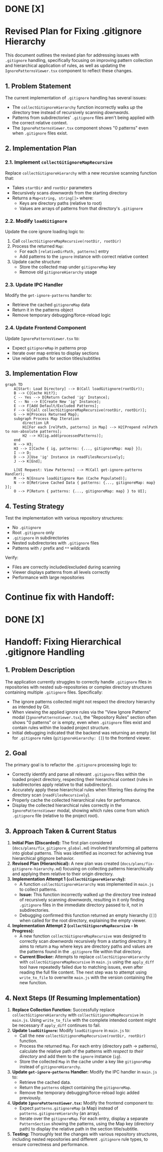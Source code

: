 # DONE [X]

# Revised Plan for Fixing .gitignore Hierarchy

This document outlines the revised plan for addressing issues with `.gitignore` handling, specifically focusing on improving pattern collection and hierarchical application of rules, as well as updating the `IgnorePatternsViewer.tsx` component to reflect these changes.

## 1. Problem Statement

The current implementation of `.gitignore` handling has several issues:

- The `collectGitignoreHierarchy` function incorrectly walks _up_ the directory tree instead of recursively scanning _downwards_.
- Patterns from subdirectories' `.gitignore` files aren't being applied with the correct relative context.
- The `IgnorePatternsViewer.tsx` component shows "0 patterns" even when `.gitignore` files exist.

## 2. Implementation Plan

### 2.1. Implement `collectGitignoreMapRecursive`

Replace `collectGitignoreHierarchy` with a new recursive scanning function that:

- Takes `startDir` and `rootDir` parameters
- Recursively scans _downwards_ from the starting directory
- Returns a `Map<string, string[]>` where:
  - Keys are directory paths (relative to root)
  - Values are arrays of patterns from that directory's `.gitignore`

### 2.2. Modify `loadGitignore`

Update the core ignore loading logic to:

1. Call `collectGitignoreMapRecursive(rootDir, rootDir)`
2. Process the returned `Map`:
   - For each `[relativeDirPath, patterns]` entry
   - Add patterns to the `ignore` instance with correct relative context
3. Update cache structure:
   - Store the collected map under `gitignoreMap` key
   - Remove old `gitignoreHierarchy` usage

### 2.3. Update IPC Handler

Modify the `get-ignore-patterns` handler to:

- Retrieve the cached `gitignoreMap` data
- Return it in the patterns object
- Remove temporary debugging/force-reload logic

### 2.4. Update Frontend Component

Update `IgnorePatternsViewer.tsx` to:

- Expect `gitignoreMap` in patterns prop
- Iterate over map entries to display sections
- Use relative paths for section titles/subtitles

## 3. Implementation Flow

```mermaid
graph TD
    A[Start: Load Directory] --> B(Call loadGitignore(rootDir));
    B --> C{Cache Hit?};
    C -- Yes --> D[Return Cached 'ig' Instance];
    C -- No --> E[Create New 'ig' Instance];
    E --> F[Add Default/Excluded Patterns];
    F --> G[Call collectGitignoreMapRecursive(rootDir, rootDir)];
    G --> H{Process Returned Map};
    subgraph Process Map Iteration
        direction LR
        H1[For each [relPath, patterns] in Map] --> H2[Prepend relPath to non-absolute patterns];
        H2 --> H3[ig.add(processedPatterns)];
    end
    H --> H3;
    H3 --> I[Cache { ig, patterns: {..., gitignoreMap: map} }];
    I --> D;
    D --> J[Use 'ig' Instance in readFilesRecursively];
    J --> K[End];

    L[UI Request: View Patterns] --> M(Call get-ignore-patterns Handler);
    M --> N[Ensure loadGitignore Ran (Cache Populated)];
    N --> O[Retrieve Cached Data { patterns: {..., gitignoreMap: map} }];
    O --> P[Return { patterns: {..., gitignoreMap: map} } to UI];
```

## 4. Testing Strategy

Test the implementation with various repository structures:

- No `.gitignore`
- Root `.gitignore` only
- `.gitignore` in subdirectories
- Nested subdirectories with `.gitignore` files
- Patterns with `/` prefix and `**` wildcards

Verify:

- Files are correctly included/excluded during scanning
- Viewer displays patterns from all levels correctly
- Performance with large repositories

# Continue fix with Handoff:

# DONE [X]

# Handoff: Fixing Hierarchical .gitignore Handling

## 1. Problem Description

The application currently struggles to correctly handle `.gitignore` files in repositories with nested sub-repositories or complex directory structures containing multiple `.gitignore` files. Specifically:

- The ignore patterns collected might not respect the directory hierarchy as intended by Git.
- When viewing the applied ignore rules via the "View Ignore Patterns" modal (`IgnorePatternsViewer.tsx`), the "Repository Rules" section often shows "0 patterns" or is empty, even when `.gitignore` files exist and contain rules within the loaded project structure.
- Initial debugging indicated that the backend was returning an empty list for `.gitignore` rules (`gitignoreHierarchy: []`) to the frontend viewer.

## 2. Goal

The primary goal is to refactor the `.gitignore` processing logic to:

- Correctly identify and parse all relevant `.gitignore` files within the loaded project directory, respecting their hierarchical context (rules in subdirectories apply relative to that subdirectory).
- Accurately apply these hierarchical rules when filtering files during the directory scan (`readFilesRecursively`).
- Properly cache the collected hierarchical rules for performance.
- Display the collected hierarchical rules correctly in the `IgnorePatternsViewer` modal, showing which rules come from which `.gitignore` file (relative to the project root).

## 3. Approach Taken &amp; Current Status

1.  **Initial Plan (Discarded):** The first plan considered (`docs/plans/fix_gitignore_global.md`) involved transforming all patterns into global patterns. This was identified as incorrect for achieving true hierarchical gitignore behavior.
2.  **Revised Plan (Hierarchical):** A new plan was created (`docs/plans/fix-gitignore-hierarchy.md`) focusing on collecting patterns hierarchically and applying them relative to their origin directory.
3.  **Implementation Attempt 1 (`collectGitignoreHierarchy`):**
    - A function `collectGitignoreHierarchy` was implemented in `main.js` to collect patterns.
    - **Issue:** This function incorrectly walked _up_ the directory tree instead of recursively scanning _downwards_, resulting in it only finding `.gitignore` files in the immediate directory passed to it, not in subdirectories.
    - Debugging confirmed this function returned an empty hierarchy (`[]`) when called for the root directory, explaining the empty viewer.
4.  **Implementation Attempt 2 (`collectGitignoreMapRecursive` - In Progress):**
    - A new function `collectGitignoreMapRecursive` was designed to correctly scan _downwards_ recursively from a starting directory. It aims to return a `Map` where keys are directory paths and values are the patterns found in the `.gitignore` file within that directory.
    - **Current Blocker:** Attempts to replace `collectGitignoreHierarchy` with `collectGitignoreMapRecursive` in `main.js` using the `apply_diff` tool have repeatedly failed due to matching issues, even after reading the full file content. The next step was to attempt using `write_to_file` to overwrite `main.js` with the version containing the new function.

## 4. Next Steps (If Resuming Implementation)

1.  **Replace Collection Function:** Successfully replace `collectGitignoreHierarchy` with `collectGitignoreMapRecursive` in `main.js`. Using `write_to_file` with the complete intended content might be necessary if `apply_diff` continues to fail.
2.  **Update `loadGitignore`:** Modify `loadGitignore` in `main.js` to:
    - Call the new `collectGitignoreMapRecursive(rootDir, rootDir)` function.
    - Process the returned `Map`. For each entry (directory path -> patterns), calculate the relative path of the patterns _with respect to their directory_ and add them to the `ignore` instance (`ig`).
    - Store the collected `Map` in the cache under a key like `gitignoreMap` instead of `gitignoreHierarchy`.
3.  **Update `get-ignore-patterns` Handler:** Modify the IPC handler in `main.js` to:
    - Retrieve the cached data.
    - Return the `patterns` object containing the `gitignoreMap`.
    - Remove the temporary debugging/force-reload logic added previously.
4.  **Update `IgnorePatternsViewer.tsx`:** Modify the frontend component to:
    - Expect `patterns.gitignoreMap` (a Map) instead of `patterns.gitignoreHierarchy` (an array).
    - Iterate over the `gitignoreMap`. For each entry, display a separate `PatternSection` showing the patterns, using the Map key (directory path) to display the relative path in the section title/subtitle.
5.  **Testing:** Thoroughly test the changes with various repository structures, including nested repositories and different `.gitignore` rule types, to ensure correctness and performance.
